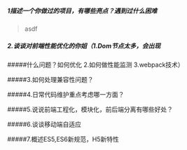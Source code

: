 ##### 1描述一个你做过的项目，有哪些亮点？遇到过什么困难
>asdf

##### 2.谈谈对前端性能优化的你姐（1.Dom节点太多，会出现
#####什么问题？如何优化 2.如何做性能监测 3.webpack技术）

#####3.如何处理兼容性问题？

#####4.日常代码维护重点考虑哪一方面？

#####5.说说前端工程化，模块化，前后端分离有哪些好处？

#####6.谈谈移动端自适应

#####7.概述ES5,ES6新规范，H5新特性